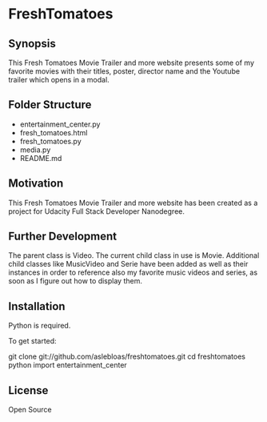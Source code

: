 # FreshTomatoes
## Synopsis

This Fresh Tomatoes Movie Trailer and more website presents some of my favorite movies with their titles, poster, director name and the Youtube trailer which opens in a modal.

## Folder Structure

* entertainment_center.py
* fresh_tomatoes.html
* fresh_tomatoes.py
* media.py
* README.md

## Motivation

This Fresh Tomatoes Movie Trailer and more website has been created as a project for Udacity Full Stack Developer Nanodegree. 


## Further Development

The parent class is Video. The current child class in use is Movie.
Additional child classes like MusicVideo and Serie have been added as well as their instances in order to reference also my favorite music videos and series, as soon as I figure out how to display them.

## Installation

Python is required.

To get started:

git clone git://github.com/aslebloas/freshtomatoes.git
cd freshtomatoes
python
import entertainment_center

## License

Open Source
